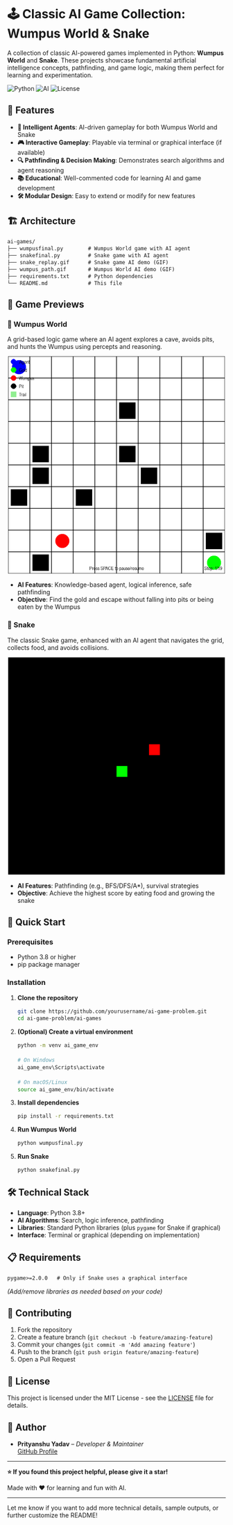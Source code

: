 
# 🕹️ Classic AI Game Collection: Wumpus World & Snake

A collection of classic AI-powered games implemented in Python: **Wumpus World** and **Snake**. These projects showcase fundamental artificial intelligence concepts, pathfinding, and game logic, making them perfect for learning and experimentation.

![Python](https://img.shields.io/badge/python-v3.8+-blue.svg)
![AI](https://img.shields.io/badge/AI-Algorithms-purple.svg)
![License](https://img.shields.io/badge/license-MIT-green.svg)

## 🌟 Features

- **🧠 Intelligent Agents**: AI-driven gameplay for both Wumpus World and Snake
- **🎮 Interactive Gameplay**: Playable via terminal or graphical interface (if available)
- **🔍 Pathfinding & Decision Making**: Demonstrates search algorithms and agent reasoning
- **📚 Educational**: Well-commented code for learning AI and game development
- **🛠️ Modular Design**: Easy to extend or modify for new features

## 🏗️ Architecture

```
ai-games/
├── wumpusfinal.py        # Wumpus World game with AI agent
├── snakefinal.py         # Snake game with AI agent
├── snake_replay.gif      # Snake game AI demo (GIF)
├── wumpus_path.gif       # Wumpus World AI demo (GIF)
├── requirements.txt      # Python dependencies
└── README.md             # This file
```

## 🎲 Game Previews

### 🏹 Wumpus World

A grid-based logic game where an AI agent explores a cave, avoids pits, and hunts the Wumpus using percepts and reasoning.

<p align="center">
  <img src="wumpus_path.gif" alt="Wumpus World AI Demo" width="500"/>
</p>

- **AI Features**: Knowledge-based agent, logical inference, safe pathfinding
- **Objective**: Find the gold and escape without falling into pits or being eaten by the Wumpus

### 🐍 Snake

The classic Snake game, enhanced with an AI agent that navigates the grid, collects food, and avoids collisions.

<p align="center">
  <img src="snake_replay.gif" alt="Snake AI Demo" width="500"/>
</p>

- **AI Features**: Pathfinding (e.g., BFS/DFS/A*), survival strategies
- **Objective**: Achieve the highest score by eating food and growing the snake

## 🚀 Quick Start

### Prerequisites

- Python 3.8 or higher
- pip package manager

### Installation

1. **Clone the repository**
   ```bash
   git clone https://github.com/yourusername/ai-game-problem.git
   cd ai-game-problem/ai-games
   ```

2. **(Optional) Create a virtual environment**
   ```bash
   python -m venv ai_game_env

   # On Windows
   ai_game_env\Scripts\activate

   # On macOS/Linux
   source ai_game_env/bin/activate
   ```

3. **Install dependencies**
   ```bash
   pip install -r requirements.txt
   ```

4. **Run Wumpus World**
   ```bash
   python wumpusfinal.py
   ```

5. **Run Snake**
   ```bash
   python snakefinal.py
   ```

## 🛠️ Technical Stack

- **Language**: Python 3.8+
- **AI Algorithms**: Search, logic inference, pathfinding
- **Libraries**: Standard Python libraries (plus `pygame` for Snake if graphical)
- **Interface**: Terminal or graphical (depending on implementation)

## 📋 Requirements

```txt
pygame>=2.0.0   # Only if Snake uses a graphical interface
```
*(Add/remove libraries as needed based on your code)*

## 🤝 Contributing

1. Fork the repository
2. Create a feature branch (`git checkout -b feature/amazing-feature`)
3. Commit your changes (`git commit -m 'Add amazing feature'`)
4. Push to the branch (`git push origin feature/amazing-feature`)
5. Open a Pull Request

## 📝 License

This project is licensed under the MIT License - see the [LICENSE](LICENSE) file for details.

## 👥 Author

- **Prityanshu Yadav** – *Developer & Maintainer*  
  [GitHub Profile](https://github.com/Prityanshu)

---

**⭐ If you found this project helpful, please give it a star!**

Made with ❤️ for learning and fun with AI.

---

Let me know if you want to add more technical details, sample outputs, or further customize the README!
